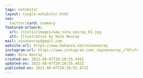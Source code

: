 ```yaml
---
tags: exhibitor
layout: single-exhibitor.html
seo:
  twitter:card: summary
featured-artwork:
  url: /static/images/waw_nina_neuray_01.jpg
  alt: Illustration by Nina Neuray
mail: ninaneuray@gmail.com
website-url: https://www.behance.net/ninaneuray
instagram-url: https://www.instagram.com/_naynaneuray_/?hl=fr
name: Nina Neuray
created-on: 2021-08-07T20:20:55.449Z
updated-on: 2021-08-07T20:20:55.462Z
published-on: 2021-08-07T20:20:55.471Z
---
```

